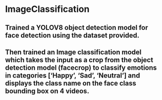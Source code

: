 # ImageClassification

<h2> Trained a YOLOV8 object detection model for face detection using the dataset provided. </h2>
<h2> Then trained an Image classification model which takes the input as a crop from the object detection model (facecrop) to classify emotions in categories [‘Happy’, ‘Sad’, ‘Neutral’] and displays the class name on the face class bounding box on 4 videos.</h2> 
